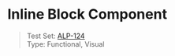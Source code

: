 # Inline Block Component
> Test Set: [ALP-124](https://everfi.atlassian.net/browse/ALP-124)    
Type: Functional, Visual  

<!-- cypress/integration/inline.js -->
<!-- /cypress/integration/inline.js -->